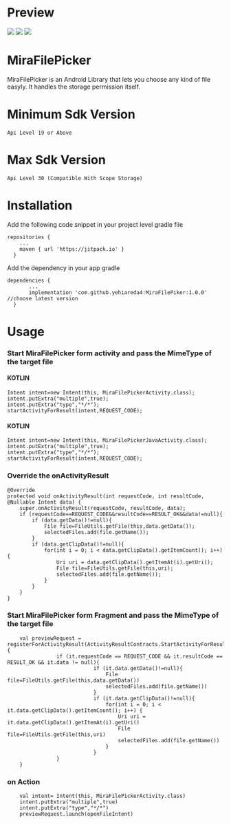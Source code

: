 # Preview

![](https://github.com/yehiareda4/MiraFilePiker/blob/master/preview/preview2.jpeg) ![](https://github.com/yehiareda4/MiraFilePiker/blob/master/preview/preview1.jpeg)
![](https://github.com/yehiareda4/MiraFilePiker/blob/master/preview/preview3.jpeg)


# MiraFilePicker
MiraFilePicker is an Android Library that lets you choose any kind of file easyly. It handles the storage permission itself.

# Minimum Sdk Version
    Api Level 19 or Above
# Max Sdk Version
    Api Level 30 (Compatible With Scope Storage)

# Installation

Add the following code snippet in your project level gradle file

    repositories {
        ...
        maven { url 'https://jitpack.io' }
      }
    
Add the dependency in your app gradle

    dependencies {
           ...
           implementation 'com.github.yehiareda4:MiraFilePiker:1.0.0' //choose latest version
      }
      
# Usage

### Start MiraFilePicker form activity and pass the MimeType of the target file
#### KOTLIN
    Intent intent=new Intent(this, MiraFilePickerActivity.class);
    intent.putExtra("multiple",true);
    intent.putExtra("type","*/*");
    startActivityForResult(intent,REQUEST_CODE);
#### KOTLIN
    Intent intent=new Intent(this, MiraFilePickerJavaActivity.class);
    intent.putExtra("multiple",true);
    intent.putExtra("type","*/*");
    startActivityForResult(intent,REQUEST_CODE);
      
### Override the onActivityResult
  
    @Override
    protected void onActivityResult(int requestCode, int resultCode, @Nullable Intent data) {
        super.onActivityResult(requestCode, resultCode, data);
        if (requestCode==REQUEST_CODE&&resultCode==RESULT_OK&&data!=null){
            if (data.getData()!=null){
                File file=FileUtils.getFile(this,data.getData());
                selectedFiles.add(file.getName());
            }
            if (data.getClipData()!=null){
                for(int i = 0; i < data.getClipData().getItemCount(); i++) {
                    Uri uri = data.getClipData().getItemAt(i).getUri();
                    File file=FileUtils.getFile(this,uri);
                    selectedFiles.add(file.getName());
                }
            }
        }
    }

### Start MiraFilePicker form Fragment and pass the MimeType of the target file
        val previewRequest =  registerForActivityResult(ActivityResultContracts.StartActivityForResult()) {
                    if (it.requestCode == REQUEST_CODE && it.resultCode == RESULT_OK && it.data != null){
                                if (it.data.getData()!=null){
                                    File file=FileUtils.getFile(this,data.getData())
                                    selectedFiles.add(file.getName())
                                }
                                if (it.data.getClipData()!=null){
                                    for(int i = 0; i < it.data.getClipData().getItemCount(); i++) {
                                        Uri uri = it.data.getClipData().getItemAt(i).getUri()
                                        File file=FileUtils.getFile(this,uri)
                                        selectedFiles.add(file.getName())
                                    }
                                }
                    }
        }

### on Action
        val intent= Intent(this, MiraFilePickerActivity.class)
        intent.putExtra("multiple",true)
        intent.putExtra("type","*/*")
        previewRequest.launch(openFileIntent)